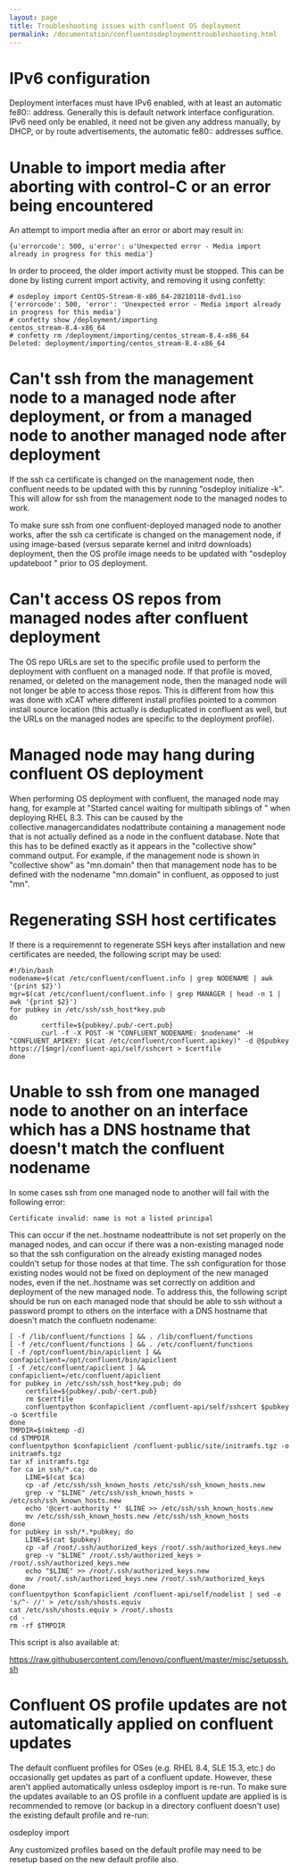 ```yaml
---
layout: page
title: Troubleshooting issues with confluent OS deployment
permalink: /documentation/confluentosdeploymenttroubleshooting.html
---
```

# IPv6 configuration

Deployment interfaces must have IPv6 enabled, with at least an automatic fe80:: address.  Generally this is default network interface configuration.  IPv6 need only be enabled, it need not be given any address manually, by DHCP, or by route advertisements, the automatic fe80:: addresses suffice.

# Unable to import media after aborting with control-C or an error being encountered

An attempt to import media after an error or abort may result in:

    {u'errorcode': 500, u'error': u'Unexpected error - Media import already in progress for this media'}

In order to proceed, the older import activity must be stopped. This can be done by listing current import activity,
and removing it using confetty:

    # osdeploy import CentOS-Stream-8-x86_64-20210118-dvd1.iso 
    {'errorcode': 500, 'error': 'Unexpected error - Media import already in progress for this media'}
    # confetty show /deployment/importing
    centos_stream-8.4-x86_64
    # confetty rm /deployment/importing/centos_stream-8.4-x86_64
    Deleted: deployment/importing/centos_stream-8.4-x86_64

# Can't ssh from the management node to a managed node after deployment, or from a managed node to another managed node after deployment

If the ssh ca certificate is changed on the management node, then confluent needs to be updated with this by running "osdeploy initialize -k".  This will allow for ssh from the management node to the managed nodes to work.

To make sure ssh from one confluent-deployed managed node to another works, after the ssh ca certificate is changed on the management node, if using image-based (versus separate kernel and initrd downloads) deployment, then the OS profile image needs to be updated with "osdeploy updateboot <profile name>" prior to OS deployment.

# Can't access OS repos from managed nodes after confluent deployment

The OS repo URLs are set to the specific profile used to perform the deployment with confluent on a managed node.  If that profile is moved, renamed, or deleted on the management node, then the managed node will not longer be able to access those repos.  This is different from how this was done with xCAT where different install profiles pointed to a common install source location (this actually is deduplicated in confluent as well, but the URLs on the managed nodes are specific to the deployment profile).

# Managed node may hang during confluent OS deployment

When performing OS deployment with confluent, the managed node may hang, for example at "Started cancel waiting for multipath siblings of <drive>" when deploying RHEL 8.3.  This can be caused by the collective.managercandidates nodattribute containing a management node that is not actually defined as a node in the confluent database.  Note that this has to be defined exactly as it appears in the "collective show" command output.  For example, if the management node is shown in "collective show" as "mn.domain" then that management node has to be defined with the nodename "mn.domain" in confluent, as opposed to just "mn".

# Regenerating SSH host certificates

If there is a requiremennt to regenerate SSH keys after installation and new
certificates are needed, the following script may be used:

```
#!/bin/bash
nodename=$(cat /etc/confluent/confluent.info | grep NODENAME | awk '{print $2}')
mgr=$(cat /etc/confluent/confluent.info | grep MANAGER | head -n 1 | awk '{print $2}')
for pubkey in /etc/ssh/ssh_host*key.pub
do
        certfile=${pubkey/.pub/-cert.pub}
        curl -f -X POST -H "CONFLUENT_NODENAME: $nodename" -H "CONFLUENT_APIKEY: $(cat /etc/confluent/confluent.apikey)" -d @$pubkey https://[$mgr]/confluent-api/self/sshcert > $certfile
done
```

# Unable to ssh from one managed node to another on an interface which has a DNS hostname that doesn't match the confluent nodename

In some cases ssh from one managed node to another will fail with the following error:

```
Certificate invalid: name is not a listed principal
```

This can occur if the net.<name>.hostname nodeattribute is not set properly on the managed nodes, and can occur if there was a non-existing managed node so that the ssh configuration on the already existing managed nodes couldn't setup for those nodes at that time.  The ssh configuration for those existing nodes would not be fixed on deployment of the new managed nodes, even if the net.<name>.hostname was set correctly on addition and deployment of the new managed node.  To address this, the following script should be run on each managed node that should be able to ssh without a password prompt to others on the interface with a DNS hostname that doesn't match the confluetn nodename:

```
[ -f /lib/confluent/functions ] && . /lib/confluent/functions
[ -f /etc/confluent/functions ] && . /etc/confluent/functions
[ -f /opt/confluent/bin/apiclient ] && confapiclient=/opt/confluent/bin/apiclient
[ -f /etc/confluent/apiclient ] && confapiclient=/etc/confluent/apiclient
for pubkey in /etc/ssh/ssh_host*key.pub; do
    certfile=${pubkey/.pub/-cert.pub}
    rm $certfile
    confluentpython $confapiclient /confluent-api/self/sshcert $pubkey -o $certfile
done
TMPDIR=$(mktemp -d)
cd $TMPDIR
confluentpython $confapiclient /confluent-public/site/initramfs.tgz -o initramfs.tgz
tar xf initramfs.tgz
for ca in ssh/*.ca; do
	LINE=$(cat $ca)
	cp -af /etc/ssh/ssh_known_hosts /etc/ssh/ssh_known_hosts.new
	grep -v "$LINE" /etc/ssh/ssh_known_hosts > /etc/ssh/ssh_known_hosts.new
	echo '@cert-authority *' $LINE >> /etc/ssh/ssh_known_hosts.new
	mv /etc/ssh/ssh_known_hosts.new /etc/ssh/ssh_known_hosts
done
for pubkey in ssh/*.*pubkey; do
	LINE=$(cat $pubkey)
	cp -af /root/.ssh/authorized_keys /root/.ssh/authorized_keys.new
	grep -v "$LINE" /root/.ssh/authorized_keys > /root/.ssh/authorized_keys.new
	echo "$LINE" >> /root/.ssh/authorized_keys.new
	mv /root/.ssh/authorized_keys.new /root/.ssh/authorized_keys
done
confluentpython $confapiclient /confluent-api/self/nodelist | sed -e 's/^- //' > /etc/ssh/shosts.equiv
cat /etc/ssh/shosts.equiv > /root/.shosts
cd -
rm -rf $TMPDIR
```

This script is also available at:

https://raw.githubusercontent.com/lenovo/confluent/master/misc/setupssh.sh



# Confluent OS profile updates are not automatically applied on confluent updates

The default confluent profiles for OSes (e.g. RHEL 8.4, SLE 15.3, etc.) do occasionally get updates as part of a confluent update.  However, these aren't applied automatically unless osdeploy import is re-run.  To make sure the updates available to an OS profile in a confluent update are applied is is recommended to remove (or backup in a directory confluent doesn't use) the existing default profile and re-run:

osdeploy import <OS ISO image filename>

Any customized profiles based on the default profile may need to be resetup based on the new default profile also.

